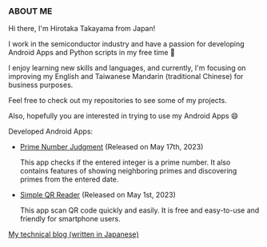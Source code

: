 ### ABOUT ME

Hi there, I'm Hirotaka Takayama from Japan! 

I work in the semiconductor industry and have a passion for developing Android Apps and Python scripts in my free time 🌱

I enjoy learning new skills and languages, and currently, I'm focusing on improving my English and Taiwanese Mandarin (traditional Chinese) for business purposes.

Feel free to check out my repositories to see some of my projects. 

Also, hopefully you are interested in trying to use my Android Apps 😄

Developed Android Apps:
- [Prime Number Judgment](https://play.google.com/store/apps/details?id=io.github.hirotakatakayama.primenumberjudgment) (Released on May 17th, 2023)

  This app checks if the entered integer is a prime number. It also contains features of showing neighboring primes and discovering primes from the entered date.

- [Simple QR Reader](https://play.google.com/store/apps/details?id=io.github.hirotakatakayama.simpleqrreader) (Released on May 1st, 2023)

  This app scan QR code quickly and easily. It is free and easy-to-use and friendly for smartphone users.

[My technical blog (written in Japanese)](https://androidappsadvices.blogspot.com/)

